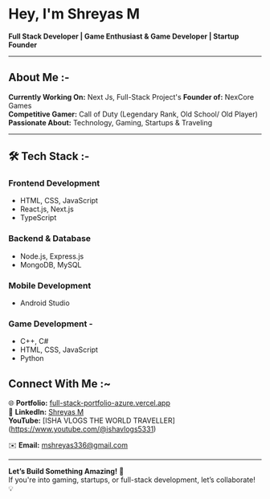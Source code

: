 # Hey, I'm Shreyas M

**Full Stack Developer | Game Enthusiast & Game Developer |  Startup Founder**  

---

## About Me :-

**Currently Working On:** Next Js, Full-Stack Project's 
**Founder of:** NexCore Games  
**Competitive Gamer:** Call of Duty (Legendary Rank, Old School/ Old Player) 
**Passionate About:** Technology, Gaming, Startups & Traveling  

---

## 🛠 Tech Stack :-

### Frontend Development
- HTML, CSS, JavaScript  
- React.js, Next.js  
- TypeScript  

### Backend & Database
- Node.js, Express.js  
- MongoDB, MySQL  

### Mobile Development
- Android Studio  

### Game Development -
- C++, C#  
- HTML, CSS, JavaScript  
- Python  

## Connect With Me :~

🌐 **Portfolio:** [full-stack-portfolio-azure.vercel.app](https://full-stack-portfolio-azure.vercel.app/)  
🏢 **LinkedIn:** [Shreyas M](https://www.linkedin.com/in/shreyas-m-8854941ab/)  
   **YouTube:** [ISHA VLOGS THE WORLD TRAVELLER] (https://www.youtube.com/@ishavlogs5331)
   
✉️ **Email:** mshreyas336@gmail.com  

---

**Let’s Build Something Amazing!** 🚀  
If you're into gaming, startups, or full-stack development, let’s collaborate! 💡  
